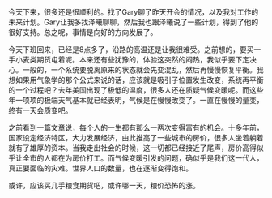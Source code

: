 今天下来，很多还是很顺利的。找了Gary聊了昨天开会的情况，以及我对工作的未来计划。Gary让我多找泽曦聊聊，然后我也跟泽曦说了一些计划，得到了他的很好支持。总之呢，事情是向好的方向发展了。

今天下班回来，已经是8点多了，沿路的高温还是让我很难受。之前想的，要买一手小麦类期货屯着呢。本来还有些犹豫的，体验这突然的闷热，我似乎要下定决心。一般的，一个系统要脱离原来的状态就会先变混乱，然后再慢慢恢复平衡。我想如果用气象学的那个公式来说的话，应该就是吸引子位置发生改变，系统再平衡的一个过程吧？去年美国出现了极低的温度，很多人还在质疑气候变暖呢。而这些年一项项的极端天气基本就已经表明，气候是在慢慢改变了。一直在慢慢的量变，终有一天会质变吧。

之前看到一篇文章说，每个人的一生都有那么一两次变得富有的机会。十多年前，国家设定经济特区，大力发展经济，由此推高了一些城市的房价，很多人坐着躺着就有了雄厚的资本。当我走出社会的时候，这一切都已经接近了尾声，房价高得似乎让全市的人都在为房价打工。而气候变暖引发的问题，确似乎是我们这一代人，真正要面临的灾难。世界人口的数量，也在逐渐变得饱和。

或许，应该买几手粮食期货吧，或许哪一天，粮价恐怖的涨。